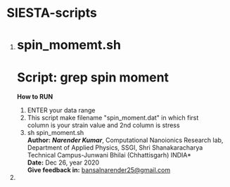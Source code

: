 # SIESTA-scripts
1) spin_momemt.sh
   =======================================================================
   Script:         grep  spin moment                                     
   =======================================================================
   **How to RUN**                                                          
   1) ENTER your data range                                              
   2) This script make filename "spin_moment.dat" in which first         
      column is your strain value and 2nd column is stress               
   3) sh spin_moment.sh                                                  
  **Author:** ***Narender Kumar***, Computational Nanoionics Research lab,
         Department of Applied Physics, SSGI, Shri Shanakaracharya Technical Campus-Junwani Bhilai (Chhattisgarh) INDIA*  
  **Date:**   Dec 26,  year 2020                                                    
  **Give feedback in:**    bansalnarender25@gmail.com

2) 
  
